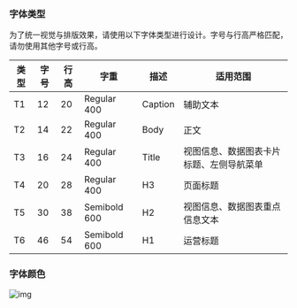### 字体类型

为了统一视觉与排版效果，请使用以下字体类型进行设计。字号与行高严格匹配，请勿使用其他字号或行高。

| 类型 | 字号 | 行高 | 字重         | 描述    | 适用范围                                 |
| ---- | ---- | ---- | ------------ | ------- | ---------------------------------------- |
| T1   | 12   | 20   | Regular 400  | Caption | 辅助文本                                 |
| T2   | 14   | 22   | Regular 400  | Body    | 正文                                     |
| T3   | 16   | 24   | Regular 400  | Title   | 视图信息、数据图表卡片标题、左侧导航菜单 |
| T4   | 20   | 28   | Regular 400  | H3      | 页面标题                                 |
| T5   | 30   | 38   | Semibold 600 | H2      | 视图信息、数据图表重点信息文本           |
| T6   | 46   | 54   | Semibold 600 | H1      | 运营标题                                 |

### 字体颜色

![img](https://cdn-pri.nlark.com/lark/0/2018/png/6546/1542626125980-9030ce6e-f1e7-4f7d-831e-25033934a5e8.png)
